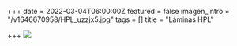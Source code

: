 +++
date = 2022-03-04T06:00:00Z
featured = false
imagen_intro = "/v1646670958/HPL_uzzjx5.jpg"
tags = []
title = "Láminas HPL"

+++
![](https://res.cloudinary.com/novatec/v1646670958/HPL_uzzjx5.jpg)